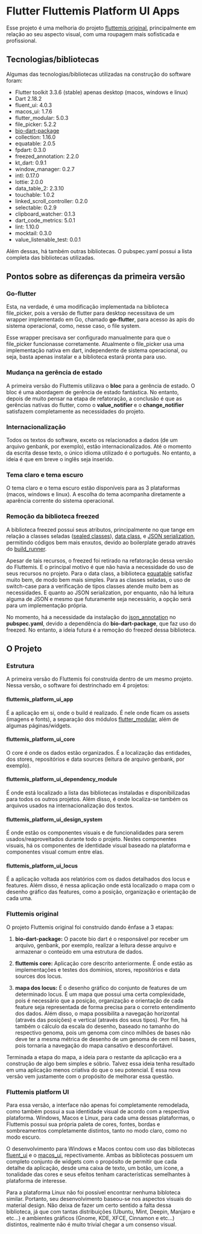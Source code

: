 # Flutter Fluttemis Platform UI Apps

Esse projeto é uma melhoria do projeto [fluttemis original](https://github.com/oberdancunha/flutter-fluttemis-app), principalmente em relação ao seu aspecto visual, com uma roupagem mais sofisticada e profissional.

## Tecnologias/bibliotecas

Algumas das tecnologias/bibliotecas utilizadas na construção do software foram:

 - Flutter toolkit 3.3.6 (stable) apenas desktop (macos, windows e linux)
 - Dart 2.18.2
 - fluent_ui: 4.0.3
 - macos_ui: 1.7.6
 - flutter_modular: 5.0.3
 - file_picker: 5.2.2
 - [bio-dart-package](https://github.com/oberdancunha/dart-bio-package)
 - collection: 1.16.0
 - equatable: 2.0.5
 - fpdart: 0.3.0
 - freezed_annotation: 2.2.0
 - kt_dart: 0.9.1
 - window_manager: 0.2.7
 - intl: 0.17.0
 - lottie: 2.0.0
 - data_table_2: 2.3.10
 - touchable: 1.0.2
 - linked_scroll_controller: 0.2.0
 - selectable: 0.2.9
 - clipboard_watcher: 0.1.3
 - dart_code_metrics: 5.0.1
 - lint: 1.10.0
 - mocktail: 0.3.0
 - value_listenable_test: 0.0.1

Além dessas, há também outras bibliotecas. O pubspec.yaml possui a lista completa das bibliotecas utilizadas.

## Pontos sobre as diferenças da primeira versão

### Go-flutter

Esta, na verdade, é uma modificação implementada na biblioteca file_picker, pois a versão de flutter para desktop necessitava de um wrapper implementado em Go, chamado <b>go-flutter</b>, para acesso às apis do sistema operacional, como, nesse caso, o file system. 

Esse wrapper precisava ser configurado manualmente para que o file_picker funcionasse corretamente. Atualmente o file_picker usa uma implementação nativa em dart, independente de sistema operacional, ou seja, basta apenas instalar e a biblioteca estará pronta para uso.

### Mudança na gerência de estado

A primeira versão do Fluttemis utilizava o <b>bloc</b> para a gerência de estado. O bloc é uma abordagem de gerência de estado fantástica. No entanto, depois de muito pensar na etapa de refatoração, a conclusão é que as gerências nativas do flutter, como o <b>value_notifier</b> e o <b>change_notifier</b> satisfazem completamente as necessidades do projeto. 

### Internacionalização

Todos os textos do software, exceto os relacionados a dados (de um arquivo genbank, por exemplo), estão internacionalizados. Até o momento da escrita desse texto, o único idioma utilizado é o português. No entanto, a ideia é que em breve o inglês seja inserido.

### Tema claro e tema escuro

O tema claro e o tema escuro estão disponíveis para as 3 plataformas (macos, windows e linux). A escolha do tema acompanha diretamente a aparência corrente do sistema operacional.

### Remoção da biblioteca freezed

A biblioteca freezed possui seus atributos, principalmente no que tange em relação a classes seladas ([sealed classes](https://kotlinlang.org/docs/sealed-classes.html)), [data class](https://medium.com/@wiaamkareem/data-classes-in-dart-84ff7e5339fe), e  [JSON serialization](https://docs.flutter.dev/development/data-and-backend/json), permitindo códigos bem mais enxutos, devido ao boilerplate gerado através do [build_runner](https://pub.dev/packages/build_runner).

Apesar de tais recursos, o freezed foi retirado na refatoração dessa versão do Fluttemis. E o principal motivo é que não havia a necessidade do uso de seus recursos no projeto. Para o data class, a biblioteca [equatable](https://pub.dev/packages/equatable) satisfaz muito bem, de modo bem mais simples. Para as classes seladas, o uso de switch-case para a verificação de tipos classes atende muito bem as necessidades. E quanto ao JSON serialization, por enquanto, não há leitura alguma de JSON e mesmo que futuramente seja necessário, a opção será para um implementação própria.

No momento, há a necessidade da instalação do [json_annotation](https://pub.dev/packages/json_annotation) no <b>pubspec.yaml</b>, devido a dependência do <b>bio-dart-package</b>, que faz uso do freezed. No entanto, a ideia futura é a remoção do freezed dessa biblioteca.

## O Projeto

### Estrutura

A primeira versão do Fluttemis foi construída dentro de um mesmo projeto. Nessa versão, o software foi destrinchado em 4 projetos:

#### fluttemis_platform_ui_app

É a aplicação em si, onde o build é realizado. É nele onde ficam os assets (imagens e fonts), a separação dos módulos [flutter_modular](https://modular.flutterando.com.br/docs/intro/), além de algumas páginas/widgets.

#### fluttemis_platform_ui_core

O core é onde os dados estão organizados. É a localização das entidades, dos stores, repositórios e data sources (leitura de arquivo genbank, por exemplo).

#### fluttemis_platform_ui_dependency_module

É onde está localizado a lista das bibliotecas instaladas e disponibilizadas para todos os outros projetos. Além disso, é onde localiza-se também os arquivos usados na internacionalização dos textos.


#### fluttemis_platform_ui_design_system

É onde estão os componentes visuais e de funcionalidades para serem usados/reaproveitados durante todo o projeto. Nestes componentes visuais, há os componentes de identidade visual baseado na plataforma e componentes visual comum entre elas.

#### fluttemis_platform_ui_locus

É a aplicação voltada aos relatórios com os dados detalhados dos locus e features. Além disso, é nessa aplicação onde está localizado o mapa com o desenho gráfico das features, como a posição, organização e orientação de cada uma.

### Fluttemis original

O projeto Fluttemis original foi construído dando ênfase a 3 etapas:

1. <b>bio-dart-package:</b> O pacote bio dart é o responsável por receber um arquivo, genbank, por exemplo, realizar a leitura desse arquivo e armazenar o conteúdo em uma estrutura de dados.

2. <b>fluttemis core:</b> Aplicação core descrito anteriormente. É onde estão as implementações e testes dos domínios, stores, repositórios e data sources dos locus.

3. <b>mapa dos locus:</b> É o desenho gráfico do conjunto de features de um determinado locus. É um mapa que possui uma certa complexidade, pois é necessário que a posição, organização e orientação de cada feature seja representada de forma precisa para o correto entendimento dos dados. Além disso, o mapa possibilita a navegação horizontal (através das posições) e vertical (através dos seus tipos). Por fim, há também o cálculo da escala do desenho, baseado no tamanho do respectivo genoma, pois um genoma com cinco milhões de bases não deve ter a mesma métrica de desenho de um genoma de cem mil bases, pois tornaria a navegação do mapa cansativo e desconfortável.

Terminada a etapa do mapa, a ideia para o restante da aplicação era a construção de algo bem simples e sóbrio. Talvez essa ideia tenha resultado em uma aplicação menos criativa do que o seu potencial. E essa nova versão vem justamente com o propósito de melhorar essa questão.

### Fluttemis platform UI

Para essa versão, a interface não apenas foi completamente remodelada, como também possui a sua identidade visual de acordo com a respectiva plataforma. Windows, Macos e Linux, para cada uma dessas plataformas, o Fluttemis possui sua própria paleta de cores, fontes, bordas e sombreamentos completamente distintos, tanto no modo claro, como no modo escuro.

O desenvolvimento para Windows e Macos contou com uso das bibliotecas [fluent_ui](https://pub.dev/packages/fluent_ui) e o [macos_ui](https://pub.dev/packages/macos_ui), repectivamente. Ambas as bibliotecas possuem um completo conjunto de widgets com o propósito de permitir que cada detalhe da aplicação, desde uma caixa de texto, um botão, um ícone, a tonalidade das cores e seus efeitos tenham características semelhantes à plataforma de interesse.

Para a plataforma Linux não foi possível encontrar nenhuma bibloteca similar. Portanto, seu desenvolvimento baseou-se nos aspectos visuais do material design. Não deixa de fazer um certo sentido a falta dessa biblioteca, já que com tantas distribuições (Ubuntu, Mint, Deepin, Manjaro e etc...) e ambientes gráficos (Gnome, KDE, XFCE, Cinnamon e etc...) distintos, realmente não é muito trivial chegar a um consenso visual.
